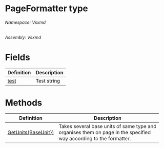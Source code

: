 <a name='T-Vsxmd-PageFormatter'></a>
# PageFormatter type

###### Namespace:  Vsxmd

###### Assembly:  Vsxmd

# Fields

| Definition | Description |
|-|-|
| [test](/Vsxmd.PageFormatter.md/#F-Vsxmd-PageFormatter-test) | Test string |

# Methods

| Definition | Description |
|-|-|
| [GetUnits(BaseUnit})](/Vsxmd.PageFormatter.md/#M-Vsxmd-PageFormatter-GetUnits-System-Collections-Generic-IEnumerable{Vsxmd-Units-BaseUnit}-) | Takes several base units of same type and organises them on page in the specified way according to the formatter. |
